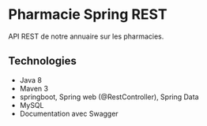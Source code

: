 # Pharmacie Spring REST
API REST de notre annuaire sur les pharmacies.

Technologies
---------------------------------------------------------------------------------------
- Java 8
- Maven 3
- springboot, Spring web (@RestController), Spring Data
- MySQL
- Documentation avec Swagger
